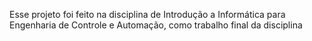 Esse projeto foi feito na disciplina de Introdução a Informática para Engenharia de Controle e Automação, como trabalho final da disciplina
